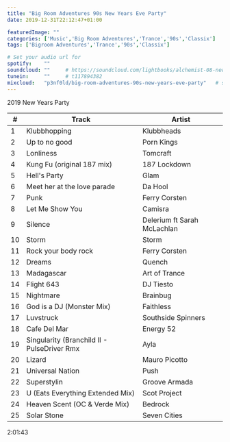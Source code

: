 ```yaml
---
title: "Big Room Adventures 90s New Years Eve Party"
date: 2019-12-31T22:12:47+01:00

featuredImage: ""
categories: ['Music','Big Room Adventures','Trance','90s','Classix']
tags: ['Bigroom Adventures','Trance','90s','Classix']

# Set your audio url for
spotify:    ""
soundcloud: ""     # https://soundcloud.com/lightbooks/alchemist-08-new-world-order-snip
tunein:     ""     # t117894382
mixcloud:   "p3nf0ld/big-room-adventures-90s-new-years-eve-party"   # scienceforthepeople/445-ai-ant-intelligence
---
```


2019 New Years Party

<!--more-->

|  # | Track     | Artist   |
| --------  | -------- | ------ |
|1|Klubbhopping|Klubbheads
|2|Up to no good|Porn Kings
|3|Lonliness|Tomcraft
|4|Kung Fu (original 187 mix)|187 Lockdown
|5|Hell's Party|Glam
|6|Meet her at the love parade|Da Hool
|7|Punk|Ferry Corsten
|8|Let Me Show You|Camisra
|9|Silence|Delerium ft Sarah McLachlan
|10|Storm|Storm
|11|Rock your body rock|Ferry Corsten
|12|Dreams|Quench
|13|Madagascar|Art of Trance
|14|Flight 643|DJ Tiesto
|15|Nightmare|Brainbug
|16|God is a DJ (Monster Mix)|Faithless
|17|Luvstruck|Southside Spinners
|18|Cafe Del Mar|Energy 52
|19|Singularity (Branchild II - PulseDriver Rmx|Ayla
|20|Lizard|Mauro Picotto
|21|Universal Nation|Push
|22|Superstylin|Groove Armada
|23|U (Eats Everything Extended Mix)|Scot Project
|24|Heaven Scent (OC & Verde Mix)|Bedrock
|25|Solar Stone|Seven Cities

2:01:43